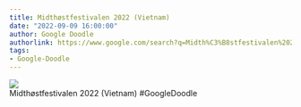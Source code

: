 ```yaml
---
title: Midthøstfestivalen 2022 (Vietnam)
date: "2022-09-09 16:00:00"
author: Google Doodle
authorlink: https://www.google.com/search?q=Midth%C3%B8stfestivalen%202022%20(Vietnam)
tags:
- Google-Doodle
---
```

<img src="https://www.google.com/logos/doodles/2022/mid-autumn-festival-2022-vietnam-6753651837109806-law.gif" referrerpolicy="no-referrer"><br>Midthøstfestivalen 2022 (Vietnam) #GoogleDoodle